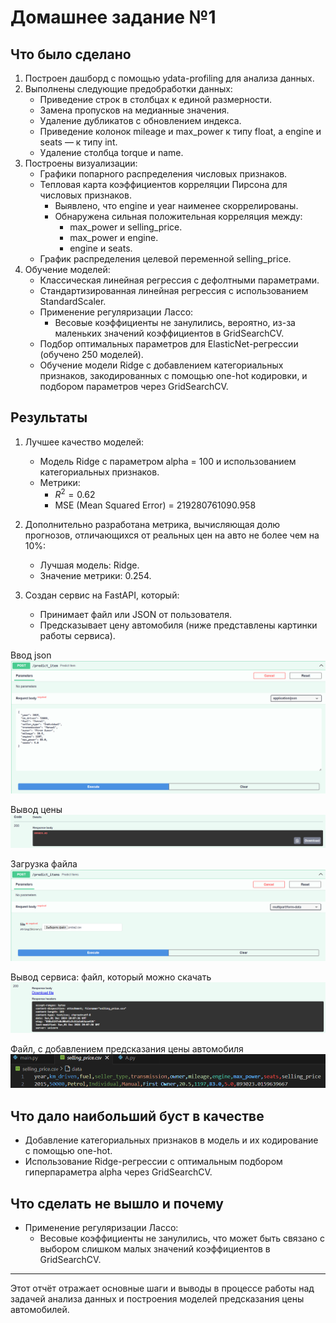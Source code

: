 # Домашнее задание №1

## Что было сделано

1. Построен дашборд с помощью ydata-profiling для анализа данных.
2. Выполнены следующие предобработки данных:
   - Приведение строк в столбцах к единой размерности.
   - Замена пропусков на медианные значения.
   - Удаление дубликатов с обновлением индекса.
   - Приведение колонок mileage и max_power к типу float, а engine и seats — к типу int.
   - Удаление столбца torque и name.
3. Построены визуализации:
   - Графики попарного распределения числовых признаков.
   - Тепловая карта коэффициентов корреляции Пирсона для числовых признаков.
     - Выявлено, что engine и year наименее скоррелированы.
     - Обнаружена сильная положительная корреляция между:
       - max_power и selling_price.
       - max_power и engine.
       - engine и seats.
   - График распределения целевой переменной selling_price.
4. Обучение моделей:
   - Классическая линейная регрессия с дефолтными параметрами.
   - Стандартизированная линейная регрессия с использованием StandardScaler.
   - Применение регуляризации Лассо:
     - Весовые коэффициенты не занулились, вероятно, из-за маленьких значений коэффициентов в GridSearchCV.
   - Подбор оптимальных параметров для ElasticNet-регрессии (обучено 250 моделей).
   - Обучение модели Ridge с добавлением категориальных признаков, закодированных с помощью one-hot кодировки, и подбором параметров через GridSearchCV.

## Результаты

1. Лучшее качество моделей:
   - Модель Ridge с параметром alpha = 100 и использованием категориальных признаков.
   - Метрики:
     - $R^2 = 0.62$
     - MSE (Mean Squared Error) = 219280761090.958

2. Дополнительно разработана метрика, вычисляющая долю прогнозов, отличающихся от реальных цен на авто не более чем на 10%:
   - Лучшая модель: Ridge.
   - Значение метрики: 0.254.

3. Создан сервис на FastAPI, который:
   - Принимает файл или JSON от пользователя.
   - Предсказывает цену автомобиля (ниже представлены картинки работы сервиса).
   
Ввод json
![1 картинка](https://github.com/TaniaZharova2205/DZ1/blob/main/assets/images/1.png)

Вывод цены
![2 картинка](https://github.com/TaniaZharova2205/DZ1/blob/main/assets/images/2.png)

Загрузка файла
![3 картинка](https://github.com/TaniaZharova2205/DZ1/blob/main/assets/images/3.png)

Вывод сервиса: файл, который можно скачать
![4 картинка](https://github.com/TaniaZharova2205/DZ1/blob/main/assets/images/4.png)

Файл, с добавлением предсказания цены автомобиля 
![5 картинка](https://github.com/TaniaZharova2205/DZ1/blob/main/assets/images/5.png)

## Что дало наибольший буст в качестве

- Добавление категориальных признаков в модель и их кодирование с помощью one-hot.
- Использование Ridge-регрессии с оптимальным подбором гиперпараметра alpha через GridSearchCV.

## Что сделать не вышло и почему

- Применение регуляризации Лассо:
  - Весовые коэффициенты не занулились, что может быть связано с выбором слишком малых значений коэффициентов в GridSearchCV.

---

Этот отчёт отражает основные шаги и выводы в процессе работы над задачей анализа данных и построения моделей предсказания цены автомобилей.
